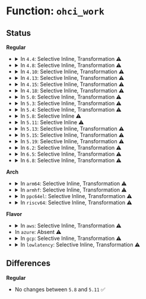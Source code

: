 # Function: <code>ohci_work</code>

## Status
<b>Regular</b>
<ul>
<li>
<details>
<summary>In <code>4.4</code>: Selective Inline, Transformation ⚠️</summary>

**Collision:** Unique Static

**Inline:** Selective

**Transformation:** True

**Instances:**

```
In drivers/usb/host/ohci-hcd.c (ffffffff8163f2e0)
Location: drivers/usb/host/ohci-q.c:1212
Inline: True
Inline callers:
  - drivers/usb/host/ohci-hcd.c:ohci_endpoint_disable
  - drivers/usb/host/ohci-hcd.c:ohci_urb_dequeue
  - drivers/usb/host/ohci-hcd.c:io_watchdog_func
  - drivers/usb/host/ohci-hcd.c:ohci_rh_suspend
  - drivers/usb/host/ohci-hcd.c:ohci_restart
  - drivers/usb/host/ohci-hcd.c:ohci_irq
Direct callers:
  - drivers/usb/host/ohci-hcd.c:ohci_endpoint_disable
  - drivers/usb/host/ohci-hcd.c:ohci_urb_dequeue
  - drivers/usb/host/ohci-hcd.c:io_watchdog_func
  - drivers/usb/host/ohci-hcd.c:ohci_rh_suspend
  - drivers/usb/host/ohci-hcd.c:ohci_restart
  - drivers/usb/host/ohci-hcd.c:ohci_irq
```
**Symbols:**

```
ffffffff8163f2e0-ffffffff8163f862: ohci_work.part.26 (STB_LOCAL)
```
</details>
</li>
<li>
<details>
<summary>In <code>4.8</code>: Selective Inline, Transformation ⚠️</summary>

**Collision:** Unique Static

**Inline:** Selective

**Transformation:** True

**Instances:**

```
In drivers/usb/host/ohci-hcd.c (ffffffff816a37fd)
Location: drivers/usb/host/ohci-q.c:1213
Inline: True
Inline callers:
  - drivers/usb/host/ohci-hcd.c:ohci_restart
  - drivers/usb/host/ohci-hcd.c:ohci_irq
  - drivers/usb/host/ohci-hcd.c:io_watchdog_func
  - drivers/usb/host/ohci-hcd.c:ohci_endpoint_disable
  - drivers/usb/host/ohci-hcd.c:ohci_urb_dequeue
  - drivers/usb/host/ohci-hcd.c:ohci_rh_suspend
Direct callers:
  - drivers/usb/host/ohci-hcd.c:ohci_restart
  - drivers/usb/host/ohci-hcd.c:ohci_irq
  - drivers/usb/host/ohci-hcd.c:io_watchdog_func
  - drivers/usb/host/ohci-hcd.c:ohci_endpoint_disable
  - drivers/usb/host/ohci-hcd.c:ohci_urb_dequeue
  - drivers/usb/host/ohci-hcd.c:ohci_rh_suspend
```
**Symbols:**

```
ffffffff8169fef0-ffffffff816a045b: ohci_work.part.24 (STB_LOCAL)
```
</details>
</li>
<li>
<details>
<summary>In <code>4.10</code>: Selective Inline, Transformation ⚠️</summary>

**Collision:** Unique Static

**Inline:** Selective

**Transformation:** True

**Instances:**

```
In drivers/usb/host/ohci-hcd.c (ffffffff816d18fd)
Location: drivers/usb/host/ohci-q.c:1213
Inline: True
Inline callers:
  - drivers/usb/host/ohci-hcd.c:ohci_restart
  - drivers/usb/host/ohci-hcd.c:ohci_irq
  - drivers/usb/host/ohci-hcd.c:io_watchdog_func
  - drivers/usb/host/ohci-hcd.c:ohci_endpoint_disable
  - drivers/usb/host/ohci-hcd.c:ohci_urb_dequeue
  - drivers/usb/host/ohci-hcd.c:ohci_rh_suspend
Direct callers:
  - drivers/usb/host/ohci-hcd.c:ohci_restart
  - drivers/usb/host/ohci-hcd.c:ohci_irq
  - drivers/usb/host/ohci-hcd.c:io_watchdog_func
  - drivers/usb/host/ohci-hcd.c:ohci_endpoint_disable
  - drivers/usb/host/ohci-hcd.c:ohci_urb_dequeue
  - drivers/usb/host/ohci-hcd.c:ohci_rh_suspend
```
**Symbols:**

```
ffffffff816ce040-ffffffff816ce5ab: ohci_work.part.26 (STB_LOCAL)
```
</details>
</li>
<li>
<details>
<summary>In <code>4.13</code>: Selective Inline, Transformation ⚠️</summary>

**Collision:** Unique Static

**Inline:** Selective

**Transformation:** True

**Instances:**

```
In drivers/usb/host/ohci-hcd.c (ffffffff816e5f2b)
Location: drivers/usb/host/ohci-q.c:1213
Inline: True
Inline callers:
  - drivers/usb/host/ohci-hcd.c:ohci_restart
  - drivers/usb/host/ohci-hcd.c:ohci_irq
  - drivers/usb/host/ohci-hcd.c:io_watchdog_func
  - drivers/usb/host/ohci-hcd.c:ohci_endpoint_disable
  - drivers/usb/host/ohci-hcd.c:ohci_urb_dequeue
  - drivers/usb/host/ohci-hcd.c:ohci_rh_suspend
Direct callers:
  - drivers/usb/host/ohci-hcd.c:ohci_restart
  - drivers/usb/host/ohci-hcd.c:ohci_irq
  - drivers/usb/host/ohci-hcd.c:io_watchdog_func
  - drivers/usb/host/ohci-hcd.c:ohci_endpoint_disable
  - drivers/usb/host/ohci-hcd.c:ohci_urb_dequeue
  - drivers/usb/host/ohci-hcd.c:ohci_rh_suspend
```
**Symbols:**

```
ffffffff816e2740-ffffffff816e2ccb: ohci_work.part.27 (STB_LOCAL)
```
</details>
</li>
<li>
<details>
<summary>In <code>4.15</code>: Selective Inline, Transformation ⚠️</summary>

**Collision:** Unique Static

**Inline:** Selective

**Transformation:** True

**Instances:**

```
In drivers/usb/host/ohci-hcd.c (ffffffff8175275b)
Location: drivers/usb/host/ohci-q.c:1217
Inline: True
Inline callers:
  - drivers/usb/host/ohci-hcd.c:ohci_restart
  - drivers/usb/host/ohci-hcd.c:ohci_irq
  - drivers/usb/host/ohci-hcd.c:io_watchdog_func
  - drivers/usb/host/ohci-hcd.c:ohci_endpoint_disable
  - drivers/usb/host/ohci-hcd.c:ohci_urb_dequeue
  - drivers/usb/host/ohci-hcd.c:ohci_rh_suspend
Direct callers:
  - drivers/usb/host/ohci-hcd.c:ohci_restart
  - drivers/usb/host/ohci-hcd.c:ohci_irq
  - drivers/usb/host/ohci-hcd.c:io_watchdog_func
  - drivers/usb/host/ohci-hcd.c:ohci_endpoint_disable
  - drivers/usb/host/ohci-hcd.c:ohci_urb_dequeue
  - drivers/usb/host/ohci-hcd.c:ohci_rh_suspend
```
**Symbols:**

```
ffffffff8174ef60-ffffffff8174f4e4: ohci_work.part.26 (STB_LOCAL)
```
</details>
</li>
<li>
<details>
<summary>In <code>4.18</code>: Selective Inline, Transformation ⚠️</summary>

**Collision:** Unique Static

**Inline:** Selective

**Transformation:** True

**Instances:**

```
In drivers/usb/host/ohci-hcd.c (ffffffff81792e9d)
Location: drivers/usb/host/ohci-q.c:1217
Inline: True
Inline callers:
  - drivers/usb/host/ohci-hcd.c:ohci_restart
  - drivers/usb/host/ohci-hcd.c:ohci_irq
  - drivers/usb/host/ohci-hcd.c:io_watchdog_func
  - drivers/usb/host/ohci-hcd.c:ohci_endpoint_disable
  - drivers/usb/host/ohci-hcd.c:ohci_urb_dequeue
  - drivers/usb/host/ohci-hcd.c:ohci_rh_suspend
Direct callers:
  - drivers/usb/host/ohci-hcd.c:ohci_restart
  - drivers/usb/host/ohci-hcd.c:ohci_irq
  - drivers/usb/host/ohci-hcd.c:io_watchdog_func
  - drivers/usb/host/ohci-hcd.c:ohci_endpoint_disable
  - drivers/usb/host/ohci-hcd.c:ohci_urb_dequeue
  - drivers/usb/host/ohci-hcd.c:ohci_rh_suspend
```
**Symbols:**

```
ffffffff81791ac0-ffffffff81791ff4: ohci_work.part.27 (STB_LOCAL)
```
</details>
</li>
<li>
<details>
<summary>In <code>5.0</code>: Selective Inline, Transformation ⚠️</summary>

**Collision:** Unique Static

**Inline:** Selective

**Transformation:** True

**Instances:**

```
In drivers/usb/host/ohci-hcd.c (ffffffff817b946d)
Location: drivers/usb/host/ohci-q.c:1217
Inline: True
Inline callers:
  - drivers/usb/host/ohci-hcd.c:ohci_restart
  - drivers/usb/host/ohci-hcd.c:ohci_irq
  - drivers/usb/host/ohci-hcd.c:io_watchdog_func
  - drivers/usb/host/ohci-hcd.c:ohci_endpoint_disable
  - drivers/usb/host/ohci-hcd.c:ohci_urb_dequeue
  - drivers/usb/host/ohci-hcd.c:ohci_rh_suspend
Direct callers:
  - drivers/usb/host/ohci-hcd.c:ohci_restart
  - drivers/usb/host/ohci-hcd.c:ohci_irq
  - drivers/usb/host/ohci-hcd.c:io_watchdog_func
  - drivers/usb/host/ohci-hcd.c:ohci_endpoint_disable
  - drivers/usb/host/ohci-hcd.c:ohci_urb_dequeue
  - drivers/usb/host/ohci-hcd.c:ohci_rh_suspend
```
**Symbols:**

```
ffffffff817b8090-ffffffff817b85d0: ohci_work.part.24 (STB_LOCAL)
```
</details>
</li>
<li>
<details>
<summary>In <code>5.3</code>: Selective Inline, Transformation ⚠️</summary>

**Collision:** Unique Static

**Inline:** Selective

**Transformation:** True

**Instances:**

```
In drivers/usb/host/ohci-hcd.c (ffffffff817f7f80)
Location: drivers/usb/host/ohci-q.c:1217
Inline: True
Inline callers:
  - drivers/usb/host/ohci-hcd.c:ohci_restart
  - drivers/usb/host/ohci-hcd.c:ohci_irq
  - drivers/usb/host/ohci-hcd.c:io_watchdog_func
  - drivers/usb/host/ohci-hcd.c:ohci_endpoint_disable
  - drivers/usb/host/ohci-hcd.c:ohci_urb_dequeue
  - drivers/usb/host/ohci-hcd.c:ohci_rh_suspend
Direct callers:
  - drivers/usb/host/ohci-hcd.c:ohci_restart
  - drivers/usb/host/ohci-hcd.c:ohci_irq
  - drivers/usb/host/ohci-hcd.c:io_watchdog_func
  - drivers/usb/host/ohci-hcd.c:ohci_endpoint_disable
  - drivers/usb/host/ohci-hcd.c:ohci_urb_dequeue
  - drivers/usb/host/ohci-hcd.c:ohci_rh_suspend
```
**Symbols:**

```
ffffffff817f6c10-ffffffff817f71a1: ohci_work.part.0 (STB_LOCAL)
```
</details>
</li>
<li>
<details>
<summary>In <code>5.4</code>: Selective Inline, Transformation ⚠️</summary>

**Collision:** Unique Static

**Inline:** Selective

**Transformation:** True

**Instances:**

```
In drivers/usb/host/ohci-hcd.c (ffffffff81828de0)
Location: drivers/usb/host/ohci-q.c:1217
Inline: True
Inline callers:
  - drivers/usb/host/ohci-hcd.c:ohci_restart
  - drivers/usb/host/ohci-hcd.c:ohci_irq
  - drivers/usb/host/ohci-hcd.c:io_watchdog_func
  - drivers/usb/host/ohci-hcd.c:ohci_endpoint_disable
  - drivers/usb/host/ohci-hcd.c:ohci_urb_dequeue
  - drivers/usb/host/ohci-hcd.c:ohci_rh_suspend
Direct callers:
  - drivers/usb/host/ohci-hcd.c:ohci_restart
  - drivers/usb/host/ohci-hcd.c:ohci_irq
  - drivers/usb/host/ohci-hcd.c:io_watchdog_func
  - drivers/usb/host/ohci-hcd.c:ohci_endpoint_disable
  - drivers/usb/host/ohci-hcd.c:ohci_urb_dequeue
  - drivers/usb/host/ohci-hcd.c:ohci_rh_suspend
```
**Symbols:**

```
ffffffff81827a70-ffffffff81828001: ohci_work.part.0 (STB_LOCAL)
```
</details>
</li>
<li>
<details>
<summary>In <code>5.8</code>: Selective Inline ⚠️</summary>

```c
void ohci_work(struct ohci_hcd *ohci);
```

**Collision:** Unique Static

**Inline:** Selective

**Transformation:** False

**Instances:**

```
In drivers/usb/host/ohci-hcd.c (ffffffff818faa40)
Location: drivers/usb/host/ohci-q.c:1217
Inline: True
Direct callers:
  - drivers/usb/host/ohci-hcd.c:ohci_restart
  - drivers/usb/host/ohci-hcd.c:ohci_irq
  - drivers/usb/host/ohci-hcd.c:io_watchdog_func
  - drivers/usb/host/ohci-hcd.c:ohci_endpoint_disable
  - drivers/usb/host/ohci-hcd.c:ohci_urb_dequeue
  - drivers/usb/host/ohci-hcd.c:ohci_rh_suspend
  - drivers/usb/host/ohci-hcd.c:ohci_rh_suspend
```
**Symbols:**

```
ffffffff818faa40-ffffffff818faae6: ohci_work (STB_LOCAL)
```
</details>
</li>
<li>
<details>
<summary>In <code>5.11</code>: Selective Inline ⚠️</summary>

```c
void ohci_work(struct ohci_hcd *ohci);
```

**Collision:** Unique Static

**Inline:** Selective

**Transformation:** False

**Instances:**

```
In drivers/usb/host/ohci-hcd.c (ffffffff81903580)
Location: drivers/usb/host/ohci-q.c:1217
Inline: True
Direct callers:
  - drivers/usb/host/ohci-hcd.c:ohci_restart
  - drivers/usb/host/ohci-hcd.c:ohci_irq
  - drivers/usb/host/ohci-hcd.c:io_watchdog_func
  - drivers/usb/host/ohci-hcd.c:ohci_endpoint_disable
  - drivers/usb/host/ohci-hcd.c:ohci_urb_dequeue
  - drivers/usb/host/ohci-hcd.c:ohci_rh_suspend
  - drivers/usb/host/ohci-hcd.c:ohci_rh_suspend
```
**Symbols:**

```
ffffffff81903580-ffffffff81903626: ohci_work (STB_LOCAL)
```
</details>
</li>
<li>
<details>
<summary>In <code>5.13</code>: Selective Inline, Transformation ⚠️</summary>

**Collision:** Unique Static

**Inline:** Selective

**Transformation:** True

**Instances:**

```
In drivers/usb/host/ohci-hcd.c (ffffffff818e7bc0)
Location: drivers/usb/host/ohci-q.c:1217
Inline: True
Inline callers:
  - drivers/usb/host/ohci-hcd.c:ohci_restart
  - drivers/usb/host/ohci-hcd.c:ohci_irq
  - drivers/usb/host/ohci-hcd.c:io_watchdog_func
  - drivers/usb/host/ohci-hcd.c:ohci_endpoint_disable
  - drivers/usb/host/ohci-hcd.c:ohci_urb_dequeue
  - drivers/usb/host/ohci-hcd.c:ohci_rh_suspend
Direct callers:
  - drivers/usb/host/ohci-hcd.c:ohci_restart
  - drivers/usb/host/ohci-hcd.c:ohci_irq
  - drivers/usb/host/ohci-hcd.c:io_watchdog_func
  - drivers/usb/host/ohci-hcd.c:ohci_endpoint_disable
  - drivers/usb/host/ohci-hcd.c:ohci_urb_dequeue
  - drivers/usb/host/ohci-hcd.c:ohci_rh_suspend
```
**Symbols:**

```
ffffffff818e6b50-ffffffff818e6d1b: ohci_work.part.0 (STB_LOCAL)
```
</details>
</li>
<li>
<details>
<summary>In <code>5.15</code>: Selective Inline, Transformation ⚠️</summary>

**Collision:** Unique Static

**Inline:** Selective

**Transformation:** True

**Instances:**

```
In drivers/usb/host/ohci-hcd.c (ffffffff81983f9a)
Location: drivers/usb/host/ohci-q.c:1217
Inline: True
Inline callers:
  - drivers/usb/host/ohci-hcd.c:ohci_restart
  - drivers/usb/host/ohci-hcd.c:ohci_irq
  - drivers/usb/host/ohci-hcd.c:io_watchdog_func
  - drivers/usb/host/ohci-hcd.c:ohci_endpoint_disable
  - drivers/usb/host/ohci-hcd.c:ohci_urb_dequeue
  - drivers/usb/host/ohci-hcd.c:ohci_rh_suspend
Direct callers:
  - drivers/usb/host/ohci-hcd.c:ohci_restart
  - drivers/usb/host/ohci-hcd.c:ohci_irq
  - drivers/usb/host/ohci-hcd.c:io_watchdog_func
  - drivers/usb/host/ohci-hcd.c:ohci_endpoint_disable
  - drivers/usb/host/ohci-hcd.c:ohci_urb_dequeue
  - drivers/usb/host/ohci-hcd.c:ohci_rh_suspend
```
**Symbols:**

```
ffffffff81982f10-ffffffff819830db: ohci_work.part.0 (STB_LOCAL)
```
</details>
</li>
<li>
<details>
<summary>In <code>5.19</code>: Selective Inline, Transformation ⚠️</summary>

**Collision:** Unique Static

**Inline:** Selective

**Transformation:** True

**Instances:**

```
In drivers/usb/host/ohci-hcd.c (ffffffff81adf4e6)
Location: drivers/usb/host/ohci-q.c:1217
Inline: True
Inline callers:
  - drivers/usb/host/ohci-hcd.c:ohci_restart
  - drivers/usb/host/ohci-hcd.c:ohci_irq
  - drivers/usb/host/ohci-hcd.c:io_watchdog_func
  - drivers/usb/host/ohci-hcd.c:ohci_endpoint_disable
  - drivers/usb/host/ohci-hcd.c:ohci_urb_dequeue
  - drivers/usb/host/ohci-hcd.c:ohci_rh_suspend
Direct callers:
  - drivers/usb/host/ohci-hcd.c:ohci_restart
  - drivers/usb/host/ohci-hcd.c:ohci_irq
  - drivers/usb/host/ohci-hcd.c:io_watchdog_func
  - drivers/usb/host/ohci-hcd.c:ohci_endpoint_disable
  - drivers/usb/host/ohci-hcd.c:ohci_urb_dequeue
  - drivers/usb/host/ohci-hcd.c:ohci_rh_suspend
```
**Symbols:**

```
ffffffff81adcf20-ffffffff81add0f9: ohci_work.part.0 (STB_LOCAL)
```
</details>
</li>
<li>
<details>
<summary>In <code>6.2</code>: Selective Inline, Transformation ⚠️</summary>

**Collision:** Unique Static

**Inline:** Selective

**Transformation:** True

**Instances:**

```
In drivers/usb/host/ohci-hcd.c (ffffffff81c6aa76)
Location: drivers/usb/host/ohci-q.c:1217
Inline: True
Inline callers:
  - drivers/usb/host/ohci-hcd.c:ohci_restart
  - drivers/usb/host/ohci-hcd.c:ohci_irq
  - drivers/usb/host/ohci-hcd.c:io_watchdog_func
  - drivers/usb/host/ohci-hcd.c:ohci_endpoint_disable
  - drivers/usb/host/ohci-hcd.c:ohci_urb_dequeue
  - drivers/usb/host/ohci-hcd.c:ohci_rh_suspend
Direct callers:
  - drivers/usb/host/ohci-hcd.c:ohci_restart
  - drivers/usb/host/ohci-hcd.c:ohci_irq
  - drivers/usb/host/ohci-hcd.c:io_watchdog_func
  - drivers/usb/host/ohci-hcd.c:ohci_endpoint_disable
  - drivers/usb/host/ohci-hcd.c:ohci_urb_dequeue
  - drivers/usb/host/ohci-hcd.c:ohci_rh_suspend
```
**Symbols:**

```
ffffffff81c68290-ffffffff81c68469: ohci_work.part.0 (STB_LOCAL)
```
</details>
</li>
<li>
<details>
<summary>In <code>6.5</code>: Selective Inline, Transformation ⚠️</summary>

**Collision:** Unique Static

**Inline:** Selective

**Transformation:** True

**Instances:**

```
In drivers/usb/host/ohci-hcd.c (ffffffff81cd1e66)
Location: drivers/usb/host/ohci-q.c:1217
Inline: True
Inline callers:
  - drivers/usb/host/ohci-hcd.c:ohci_restart
  - drivers/usb/host/ohci-hcd.c:ohci_irq
  - drivers/usb/host/ohci-hcd.c:io_watchdog_func
  - drivers/usb/host/ohci-hcd.c:ohci_endpoint_disable
  - drivers/usb/host/ohci-hcd.c:ohci_urb_dequeue
  - drivers/usb/host/ohci-hcd.c:ohci_rh_suspend
Direct callers:
  - drivers/usb/host/ohci-hcd.c:ohci_restart
  - drivers/usb/host/ohci-hcd.c:ohci_irq
  - drivers/usb/host/ohci-hcd.c:io_watchdog_func
  - drivers/usb/host/ohci-hcd.c:ohci_endpoint_disable
  - drivers/usb/host/ohci-hcd.c:ohci_urb_dequeue
  - drivers/usb/host/ohci-hcd.c:ohci_rh_suspend
```
**Symbols:**

```
ffffffff81ccf610-ffffffff81ccf7e9: ohci_work.part.0 (STB_LOCAL)
```
</details>
</li>
<li>
<details>
<summary>In <code>6.8</code>: Selective Inline, Transformation ⚠️</summary>

**Collision:** Unique Static

**Inline:** Selective

**Transformation:** True

**Instances:**

```
In drivers/usb/host/ohci-hcd.c (ffffffff81d86e26)
Location: drivers/usb/host/ohci-q.c:1217
Inline: True
Inline callers:
  - drivers/usb/host/ohci-hcd.c:ohci_restart
  - drivers/usb/host/ohci-hcd.c:ohci_irq
  - drivers/usb/host/ohci-hcd.c:io_watchdog_func
  - drivers/usb/host/ohci-hcd.c:ohci_endpoint_disable
  - drivers/usb/host/ohci-hcd.c:ohci_urb_dequeue
  - drivers/usb/host/ohci-hcd.c:ohci_rh_suspend
Direct callers:
  - drivers/usb/host/ohci-hcd.c:ohci_restart
  - drivers/usb/host/ohci-hcd.c:ohci_irq
  - drivers/usb/host/ohci-hcd.c:io_watchdog_func
  - drivers/usb/host/ohci-hcd.c:ohci_endpoint_disable
  - drivers/usb/host/ohci-hcd.c:ohci_urb_dequeue
  - drivers/usb/host/ohci-hcd.c:ohci_rh_suspend
```
**Symbols:**

```
ffffffff81d84570-ffffffff81d84749: ohci_work.part.0 (STB_LOCAL)
```
</details>
</li>
</ul>
<b>Arch</b>
<ul>
<li>
<details>
<summary>In <code>arm64</code>: Selective Inline, Transformation ⚠️</summary>

**Collision:** Unique Static

**Inline:** Selective

**Transformation:** True

**Instances:**

```
In drivers/usb/host/ohci-hcd.c (ffff800010a64f28)
Location: drivers/usb/host/ohci-q.c:1217
Inline: True
Inline callers:
  - drivers/usb/host/ohci-hcd.c:ohci_restart
  - drivers/usb/host/ohci-hcd.c:ohci_irq
  - drivers/usb/host/ohci-hcd.c:io_watchdog_func
  - drivers/usb/host/ohci-hcd.c:ohci_endpoint_disable
  - drivers/usb/host/ohci-hcd.c:ohci_urb_dequeue
  - drivers/usb/host/ohci-hcd.c:ohci_rh_suspend
Direct callers:
  - drivers/usb/host/ohci-hcd.c:ohci_restart
  - drivers/usb/host/ohci-hcd.c:ohci_irq
  - drivers/usb/host/ohci-hcd.c:io_watchdog_func
  - drivers/usb/host/ohci-hcd.c:ohci_endpoint_disable
  - drivers/usb/host/ohci-hcd.c:ohci_urb_dequeue
  - drivers/usb/host/ohci-hcd.c:ohci_rh_suspend
```
**Symbols:**

```
ffff800010a609f8-ffff800010a60f28: ohci_work.part.0 (STB_LOCAL)
```
</details>
</li>
<li>
<details>
<summary>In <code>armhf</code>: Selective Inline, Transformation ⚠️</summary>

**Collision:** Unique Static

**Inline:** Selective

**Transformation:** True

**Instances:**

```
In drivers/usb/host/ohci-hcd.c (c0b3603c)
Location: drivers/usb/host/ohci-q.c:1217
Inline: True
Inline callers:
  - drivers/usb/host/ohci-hcd.c:ohci_restart
  - drivers/usb/host/ohci-hcd.c:ohci_irq
  - drivers/usb/host/ohci-hcd.c:io_watchdog_func
  - drivers/usb/host/ohci-hcd.c:ohci_endpoint_disable
  - drivers/usb/host/ohci-hcd.c:ohci_urb_dequeue
  - drivers/usb/host/ohci-hcd.c:ohci_rh_suspend
Direct callers:
  - drivers/usb/host/ohci-hcd.c:ohci_restart
  - drivers/usb/host/ohci-hcd.c:ohci_irq
  - drivers/usb/host/ohci-hcd.c:io_watchdog_func
  - drivers/usb/host/ohci-hcd.c:ohci_endpoint_disable
  - drivers/usb/host/ohci-hcd.c:ohci_urb_dequeue
  - drivers/usb/host/ohci-hcd.c:ohci_rh_suspend
```
**Symbols:**

```
c0b32e00-c0b33388: ohci_work.part.0 (STB_LOCAL)
```
</details>
</li>
<li>
<details>
<summary>In <code>ppc64el</code>: Selective Inline, Transformation ⚠️</summary>

**Collision:** Unique Static

**Inline:** Selective

**Transformation:** True

**Instances:**

```
In drivers/usb/host/ohci-hcd.c (c000000000b344bc)
Location: drivers/usb/host/ohci-q.c:1217
Inline: True
Inline callers:
  - drivers/usb/host/ohci-hcd.c:ohci_restart
  - drivers/usb/host/ohci-hcd.c:ohci_irq
  - drivers/usb/host/ohci-hcd.c:io_watchdog_func
  - drivers/usb/host/ohci-hcd.c:ohci_endpoint_disable
  - drivers/usb/host/ohci-hcd.c:ohci_urb_dequeue
  - drivers/usb/host/ohci-hcd.c:ohci_rh_suspend
Direct callers:
  - drivers/usb/host/ohci-hcd.c:ohci_restart
  - drivers/usb/host/ohci-hcd.c:ohci_irq
  - drivers/usb/host/ohci-hcd.c:io_watchdog_func
  - drivers/usb/host/ohci-hcd.c:ohci_endpoint_disable
  - drivers/usb/host/ohci-hcd.c:ohci_urb_dequeue
  - drivers/usb/host/ohci-hcd.c:ohci_rh_suspend
```
**Symbols:**

```
c000000000b2f520-c000000000b2fbd0: ohci_work.part.0 (STB_LOCAL)
```
</details>
</li>
<li>
<details>
<summary>In <code>riscv64</code>: Selective Inline, Transformation ⚠️</summary>

**Collision:** Unique Static

**Inline:** Selective

**Transformation:** True

**Instances:**

```
In drivers/usb/host/ohci-hcd.c (ffffffe00067f370)
Location: drivers/usb/host/ohci-q.c:1217
Inline: True
Inline callers:
  - drivers/usb/host/ohci-hcd.c:ohci_restart
  - drivers/usb/host/ohci-hcd.c:ohci_irq
  - drivers/usb/host/ohci-hcd.c:io_watchdog_func
  - drivers/usb/host/ohci-hcd.c:ohci_endpoint_disable
  - drivers/usb/host/ohci-hcd.c:ohci_urb_dequeue
  - drivers/usb/host/ohci-hcd.c:ohci_rh_suspend
Direct callers:
  - drivers/usb/host/ohci-hcd.c:ohci_restart
  - drivers/usb/host/ohci-hcd.c:ohci_irq
  - drivers/usb/host/ohci-hcd.c:io_watchdog_func
  - drivers/usb/host/ohci-hcd.c:ohci_endpoint_disable
  - drivers/usb/host/ohci-hcd.c:ohci_urb_dequeue
  - drivers/usb/host/ohci-hcd.c:ohci_rh_suspend
```
**Symbols:**

```
ffffffe00067dcb8-ffffffe00067e1f6: ohci_work.part.0 (STB_LOCAL)
```
</details>
</li>
</ul>
<b>Flavor</b>
<ul>
<li>
<details>
<summary>In <code>aws</code>: Selective Inline, Transformation ⚠️</summary>

**Collision:** Unique Static

**Inline:** Selective

**Transformation:** True

**Instances:**

```
In drivers/usb/host/ohci-hcd.c (ffffffff817e11c0)
Location: drivers/usb/host/ohci-q.c:1217
Inline: True
Inline callers:
  - drivers/usb/host/ohci-hcd.c:ohci_restart
  - drivers/usb/host/ohci-hcd.c:ohci_irq
  - drivers/usb/host/ohci-hcd.c:io_watchdog_func
  - drivers/usb/host/ohci-hcd.c:ohci_endpoint_disable
  - drivers/usb/host/ohci-hcd.c:ohci_urb_dequeue
  - drivers/usb/host/ohci-hcd.c:ohci_rh_suspend
Direct callers:
  - drivers/usb/host/ohci-hcd.c:ohci_restart
  - drivers/usb/host/ohci-hcd.c:ohci_irq
  - drivers/usb/host/ohci-hcd.c:io_watchdog_func
  - drivers/usb/host/ohci-hcd.c:ohci_endpoint_disable
  - drivers/usb/host/ohci-hcd.c:ohci_urb_dequeue
  - drivers/usb/host/ohci-hcd.c:ohci_rh_suspend
```
**Symbols:**

```
ffffffff817dfe50-ffffffff817e03e1: ohci_work.part.0 (STB_LOCAL)
```
</details>
</li>
<li>
In <code>azure</code>: Absent ⚠️
</li>
<li>
<details>
<summary>In <code>gcp</code>: Selective Inline, Transformation ⚠️</summary>

**Collision:** Unique Static

**Inline:** Selective

**Transformation:** True

**Instances:**

```
In drivers/usb/host/ohci-hcd.c (ffffffff8181dc60)
Location: drivers/usb/host/ohci-q.c:1217
Inline: True
Inline callers:
  - drivers/usb/host/ohci-hcd.c:ohci_restart
  - drivers/usb/host/ohci-hcd.c:ohci_irq
  - drivers/usb/host/ohci-hcd.c:io_watchdog_func
  - drivers/usb/host/ohci-hcd.c:ohci_endpoint_disable
  - drivers/usb/host/ohci-hcd.c:ohci_urb_dequeue
  - drivers/usb/host/ohci-hcd.c:ohci_rh_suspend
Direct callers:
  - drivers/usb/host/ohci-hcd.c:ohci_restart
  - drivers/usb/host/ohci-hcd.c:ohci_irq
  - drivers/usb/host/ohci-hcd.c:io_watchdog_func
  - drivers/usb/host/ohci-hcd.c:ohci_endpoint_disable
  - drivers/usb/host/ohci-hcd.c:ohci_urb_dequeue
  - drivers/usb/host/ohci-hcd.c:ohci_rh_suspend
```
**Symbols:**

```
ffffffff8181c8f0-ffffffff8181ce81: ohci_work.part.0 (STB_LOCAL)
```
</details>
</li>
<li>
<details>
<summary>In <code>lowlatency</code>: Selective Inline, Transformation ⚠️</summary>

**Collision:** Unique Static

**Inline:** Selective

**Transformation:** True

**Instances:**

```
In drivers/usb/host/ohci-hcd.c (ffffffff8183796d)
Location: drivers/usb/host/ohci-q.c:1217
Inline: True
Inline callers:
  - drivers/usb/host/ohci-hcd.c:ohci_restart
  - drivers/usb/host/ohci-hcd.c:ohci_irq
  - drivers/usb/host/ohci-hcd.c:io_watchdog_func
  - drivers/usb/host/ohci-hcd.c:ohci_endpoint_disable
  - drivers/usb/host/ohci-hcd.c:ohci_urb_dequeue
  - drivers/usb/host/ohci-hcd.c:ohci_rh_suspend
Direct callers:
  - drivers/usb/host/ohci-hcd.c:ohci_restart
  - drivers/usb/host/ohci-hcd.c:ohci_irq
  - drivers/usb/host/ohci-hcd.c:io_watchdog_func
  - drivers/usb/host/ohci-hcd.c:ohci_endpoint_disable
  - drivers/usb/host/ohci-hcd.c:ohci_urb_dequeue
  - drivers/usb/host/ohci-hcd.c:ohci_rh_suspend
```
**Symbols:**

```
ffffffff81835070-ffffffff81835601: ohci_work.part.0 (STB_LOCAL)
```
</details>
</li>
</ul>

## Differences
<b>Regular</b>
<ul>
<li>
No changes between <code>5.8</code> and <code>5.11</code> ✅
</li>
</ul>
